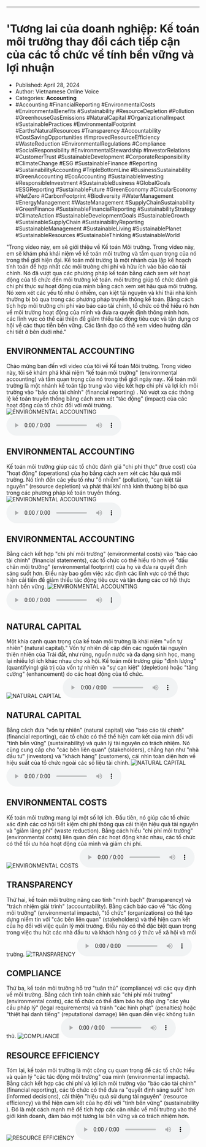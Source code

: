 
---

# \'Tương lai của doanh nghiệp: Kế toán môi trường thay đổi cách tiếp cận của các tổ chức về tính bền vững và lợi nhuận

- Published: April 28, 2024
- Author: Vietnamese Online Voice
- Categories: **Accounting**
- #Accounting #FinancialReporting #EnvironmentalCosts #EnvironmentalBenefits #Sustainability #ResourceDepletion #Pollution #GreenhouseGasEmissions #NaturalCapital #OrganizationalImpact #SustainablePractices #EnvironmentalFootprint #EarthsNaturalResources #Transparency #Accountability #CostSavingOpportunities #ImprovedResourceEfficiency #WasteReduction #EnvironmentalRegulations #Compliance #SocialResponsibility #EnvironmentalStewardship #InvestorRelations #CustomerTrust #SustainableDevelopment #CorporateResponsibility #ClimateChange #ESG #SustainableFinance #Reporting #SustainabilityAccounting #TripleBottomLine #BusinessSustainability #GreenAccounting #EcoAccounting #SustainableInvesting #ResponsibleInvestment #SustainableBusiness #GlobalGoals #ESGReporting #SustainableFuture #GreenEconomy #CircularEconomy #NetZero #CarbonFootprint #Biodiversity #WaterManagement #EnergyManagement #WasteManagement #SupplyChainSustainability #GreenFinance #SustainableFinancialReporting #SustainabilityStrategy #ClimateAction #SustainableDevelopmentGoals #SustainableGrowth #SustainableSupplyChain #SustainabilityReporting #SustainableManagement #SustainableLiving #SustainablePlanet #SustainableResources #SustainableThinking #SustainableWorld

"Trong video này, em sẽ giới thiệu về Kế toán Môi trường. Trong video này, em sẽ khám phá khái niệm về kế toán môi trường và tầm quan trọng của nó trong thế giới hiện đại. Kế toán môi trường là một nhánh của lập kế hoạch tính toán để hợp nhất các môi trường chi phí và hữu ích vào báo cáo tài chính. Nó đã vượt qua các phương pháp kế toán bằng cách xem xét hoạt động của tổ chức đến môi trường kế toán. môi trường giúp tổ chức đánh giá chi phí thực sự hoạt động của mình bằng cách xem xét hậu quả môi trường. Nó xem xét các yếu tố như ô nhiễm, cạn kiệt tài nguyên và khí thải nhà kính thường bị bỏ qua trong các phương pháp truyền thông kế toán. Bằng cách tích hợp môi trường chi phí vào báo cáo tài chính, tổ chức có thể hiểu rõ hơn về môi trường hoạt động của mình và đưa ra quyết định thông minh hơn. các lĩnh vực có thể cải thiện để giảm thiểu tác động tiêu cực và tận dụng cơ hội về các thực tiễn bền vững. Các lãnh đạo có thể xem video hướng dẫn chi tiết ở bên dưới nhé."


## ENVIRONMENTAL ACCOUNTING

Chào mừng bạn đến với video của tôi về Kế toán Môi trường. Trong video này, tôi sẽ khám phá khái niệm "kế toán môi trường" (environmental accounting) và tầm quan trọng của nó trong thế giới ngày nay.. Kế toán môi trường là một nhánh kế toán tập trung vào việc kết hợp chi phí và lợi ích môi trường vào "báo cáo tài chính" (financial reporting) . Nó vượt xa các thông lệ kế toán truyền thống bằng cách xem xét "tác động" (impact) của các hoạt động của tổ chức đối với môi trường.
![ENVIRONMENTAL ACCOUNTING](https://http-archiver-apis-production-80.schnworks.com/storage/images/transitions/2024-04-28/transition--29182043790-Montserrat-Medium-880E4F.jpg)
<audio controls>
    <source src="https://http-archiver-apis-production-80.schnworks.com/storage/storage/audio/file-1731234694.mp3" type="audio/mpeg">
</audio>



## ENVIRONMENTAL ACCOUNTING

Kế toán môi trường giúp các tổ chức đánh giá "chi phí thực" (true cost) của "hoạt động" (operations) của họ bằng cách xem xét các hậu quả môi trường. Nó tính đến các yếu tố như "ô nhiễm" (pollution), "cạn kiệt tài nguyên" (resource depletion) và phát thải khí nhà kính thường bị bỏ qua trong các phương pháp kế toán truyền thống.
![ENVIRONMENTAL ACCOUNTING](https://http-archiver-apis-production-80.schnworks.com/storage/images/transitions/2024-04-28/transition-12000031070-Montserrat-Regular-673AB7.jpg)
<audio controls>
    <source src="https://http-archiver-apis-production-80.schnworks.com/storage/storage/audio/file-33863090698.mp3" type="audio/mpeg">
</audio>



## ENVIRONMENTAL ACCOUNTING

Bằng cách kết hợp "chi phí môi trường" (environmental costs) vào "báo cáo tài chính" (financial statements), các tổ chức có thể hiểu rõ hơn về "dấu chân môi trường" (environmental footprint) của họ và đưa ra quyết định sáng suốt hơn. Điều này bao gồm việc xác định các lĩnh vực có thể thực hiện cải tiến để giảm thiểu tác động tiêu cực và tận dụng các cơ hội thực hành bền vững.
![ENVIRONMENTAL ACCOUNTING](https://http-archiver-apis-production-80.schnworks.com/storage/images/transitions/2024-04-28/transition-28217858096-Montserrat-Black-673AB7.jpg)
<audio controls>
    <source src="https://http-archiver-apis-production-80.schnworks.com/storage/storage/audio/file-21674498894.mp3" type="audio/mpeg">
</audio>



## NATURAL CAPITAL

Một khía cạnh quan trọng của kế toán môi trường là khái niệm "vốn tự nhiên" (natural capital)." Vốn tự nhiên đề cập đến các nguồn tài nguyên thiên nhiên của Trái đất, như rừng, nguồn nước và đa dạng sinh học, mang lại nhiều lợi ích khác nhau cho xã hội. Kế toán môi trường giúp "định lượng" (quantifying) giá trị của vốn tự nhiên và "sự cạn kiệt" (depletion) hoặc "tăng cường" (enhancement) do các hoạt động của tổ chức.
![NATURAL CAPITAL](https://http-archiver-apis-production-80.schnworks.com/storage/images/transitions/2024-04-28/transition--17810553574-Montserrat-Regular-7B1FA2.jpg)
<audio controls>
    <source src="https://http-archiver-apis-production-80.schnworks.com/storage/storage/audio/file-7127213359.mp3" type="audio/mpeg">
</audio>



## NATURAL CAPITAL

Bằng cách đưa "vốn tự nhiên" (natural capital) vào "báo cáo tài chính" (financial reporting), các tổ chức có thể thể hiện cam kết của mình đối với "tính bền vững" (sustainability) và quản lý tài nguyên có trách nhiệm. Nó cũng cung cấp cho "các bên liên quan" (stakeholders), chẳng hạn như "nhà đầu tư" (investors) và "khách hàng" (customers), cái nhìn toàn diện hơn về hiệu suất của tổ chức ngoài các số liệu tài chính.
![NATURAL CAPITAL](https://http-archiver-apis-production-80.schnworks.com/storage/images/transitions/2024-04-28/transition-3210386913-Montserrat-Thin-9C27B0.jpg)
<audio controls>
    <source src="https://http-archiver-apis-production-80.schnworks.com/storage/storage/audio/file-26808621920.mp3" type="audio/mpeg">
</audio>



## ENVIRONMENTAL COSTS

Kế toán môi trường mang lại một số lợi ích. Đầu tiên, nó giúp các tổ chức xác định các cơ hội tiết kiệm chi phí thông qua cải thiện hiệu quả tài nguyên và "giảm lãng phí" (waste reduction). Bằng cách hiểu "chi phí môi trường" (environmental costs) liên quan đến các hoạt động khác nhau, các tổ chức có thể tối ưu hóa hoạt động của mình và giảm chi phí.
![ENVIRONMENTAL COSTS](https://http-archiver-apis-production-80.schnworks.com/storage/images/transitions/2024-04-28/transition--4040164988-Montserrat-Black-004895.jpg)
<audio controls>
    <source src="https://http-archiver-apis-production-80.schnworks.com/storage/storage/audio/file-15100607858.mp3" type="audio/mpeg">
</audio>



## TRANSPARENCY

Thứ hai, kế toán môi trường nâng cao tính "minh bạch" (transparency) và "trách nhiệm giải trình" (accountability). Bằng cách báo cáo về "tác động môi trường" (environmental impacts), "tổ chức" (organizations) có thể tạo dựng niềm tin với "các bên liên quan" (stakeholders) và thể hiện cam kết của họ đối với việc quản lý môi trường. Điều này có thể đặc biệt quan trọng trong việc thu hút các nhà đầu tư và khách hàng có ý thức về xã hội và môi trường.
![TRANSPARENCY](https://http-archiver-apis-production-80.schnworks.com/storage/images/transitions/2024-04-28/transition--51751844336-Montserrat-SemiBold-283593.jpg)
<audio controls>
    <source src="https://http-archiver-apis-production-80.schnworks.com/storage/storage/audio/file-33570673438.mp3" type="audio/mpeg">
</audio>



## COMPLIANCE

Thứ ba, kế toán môi trường hỗ trợ "tuân thủ" (compliance) với các quy định về môi trường. Bằng cách tính toán chính xác "chi phí môi trường" (environmental costs), các tổ chức có thể đảm bảo họ đáp ứng "các yêu cầu pháp lý" (legal requirements) và tránh "các hình phạt" (penalties) hoặc "thiệt hại danh tiếng" (reputational damage) liên quan đến việc không tuân thủ.
![COMPLIANCE](https://http-archiver-apis-production-80.schnworks.com/storage/images/transitions/2024-04-28/transition--20660973365-Montserrat-SemiBold-880E4F.jpg)
<audio controls>
    <source src="https://http-archiver-apis-production-80.schnworks.com/storage/storage/audio/file-18326592960.mp3" type="audio/mpeg">
</audio>



## RESOURCE EFFICIENCY

Tóm lại, kế toán môi trường là một công cụ quan trọng để các tổ chức hiểu và quản lý "các tác động môi trường" của mình (environmental impacts). Bằng cách kết hợp các chi phí và lợi ích môi trường vào "báo cáo tài chính" (financial reporting), các tổ chức có thể đưa ra "quyết định sáng suốt" hơn (informed decisions), cải thiện "hiệu quả sử dụng tài nguyên" (resource efficiency) và thể hiện cam kết của họ đối với "tính bền vững" (sustainability ). Đó là một cách mạnh mẽ để tích hợp các cân nhắc về môi trường vào thế giới kinh doanh, đảm bảo một tương lai bền vững và có trách nhiệm hơn.
![RESOURCE EFFICIENCY](https://http-archiver-apis-production-80.schnworks.com/storage/images/transitions/2024-04-28/transition--9670824560-Montserrat-ExtraBold-004895.jpg)
<audio controls>
    <source src="https://http-archiver-apis-production-80.schnworks.com/storage/storage/audio/file-5395353283.mp3" type="audio/mpeg">
</audio>

